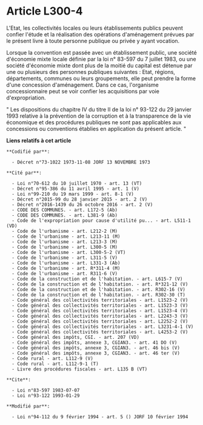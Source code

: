 # Article L300-4

L'Etat, les collectivités locales ou leurs établissements publics peuvent confier l'étude et la réalisation des opérations
d'aménagement prévues par le présent livre à toute personne publique ou privée y ayant vocation.

Lorsque la convention est passée avec un établissement public, une société d'économie mixte locale définie par la loi n°
83-597 du 7 juillet 1983, ou une société d'économie mixte dont plus de la moitié du capital est détenue par une ou plusieurs
des personnes publiques suivantes : Etat, régions, départements, communes ou leurs groupements, elle peut prendre la forme
d'une concession d'aménagement. Dans ce cas, l'organisme concessionnaire peut se voir confier les acquisitions par voie
d'expropriation.

" Les dispositions du chapitre IV du titre II de la loi n° 93-122 du 29 janvier 1993 relative à la prévention de la
corruption et à la transparence de la vie économique et des procédures publiques ne sont pas applicables aux concessions ou
conventions établies en application du présent article. "

**Liens relatifs à cet article**

	**Codifié par**:

	  - Décret n°73-1022 1973-11-08 JORF 13 NOVEMBRE 1973

	**Cité par**:

	  - Loi n°70-612 du 10 juillet 1970 - art. 13 (VT)
	  - Décret n°95-386 du 11 avril 1995 - art. 1 (V)
	  - Loi n°99-210 du 19 mars 1999 - art. 8-1 (V)
	  - Décret n°2015-99 du 28 janvier 2015 - art. 2 (V)
	  - Décret n°2016-1439 du 26 octobre 2016 - art. 2 (V)
	  - CODE DES COMMUNES. - art. L172-5 (Ab)
	  - CODE DES COMMUNES. - art. L381-9 (Ab)
	  - Code de l'expropriation pour cause d'utilité pu... - art. L511-1 (VD)
	  - Code de l'urbanisme - art. L212-2 (M)
	  - Code de l'urbanisme - art. L213-11 (M)
	  - Code de l'urbanisme - art. L213-3 (M)
	  - Code de l'urbanisme - art. L300-5 (M)
	  - Code de l'urbanisme - art. L300-5-2 (VT)
	  - Code de l'urbanisme - art. L311-5 (V)
	  - Code de l'urbanisme - art. L331-3 (Ab)
	  - Code de l'urbanisme - art. R*311-4 (M)
	  - Code de l'urbanisme - art. R311-6 (V)
	  - Code de la construction et de l'habitation. - art. L615-7 (V)
	  - Code de la construction et de l'habitation. - art. R*321-12 (V)
	  - Code de la construction et de l'habitation. - art. R302-16 (V)
	  - Code de la construction et de l'habitation. - art. R302-30 (T)
	  - Code général des collectivités territoriales - art. L1523-2 (V)
	  - Code général des collectivités territoriales - art. L1523-3 (V)
	  - Code général des collectivités territoriales - art. L1523-4 (V)
	  - Code général des collectivités territoriales - art. L2243-3 (V)
	  - Code général des collectivités territoriales - art. L2252-2 (V)
	  - Code général des collectivités territoriales - art. L3231-4-1 (V)
	  - Code général des collectivités territoriales - art. L4253-2 (V)
	  - Code général des impôts, CGI. - art. 207 (VD)
	  - Code général des impôts, annexe 3, CGIAN3. - art. 41 DO (V)
	  - Code général des impôts, annexe 3, CGIAN3. - art. 46 bis (V)
	  - Code général des impôts, annexe 3, CGIAN3. - art. 46 ter (V)
	  - Code rural - art. L112-9 (V)
	  - Code rural - art. L112-9-1 (T)
	  - Livre des procédures fiscales - art. L135 B (VT)

	**Cite**:

	  - Loi n°83-597 1983-07-07
	  - Loi n°93-122 1993-01-29

	**Modifié par**:

	  - Loi n°94-112 du 9 février 1994 - art. 5 () JORF 10 février 1994
